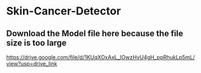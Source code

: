 # Skin-Cancer-Detector
## Download the Model file here because the file size is too large 

https://drive.google.com/file/d/1KUqXOxAxL_IOwzHvU4gH_ppRhukLp5mL/view?usp=drive_link
